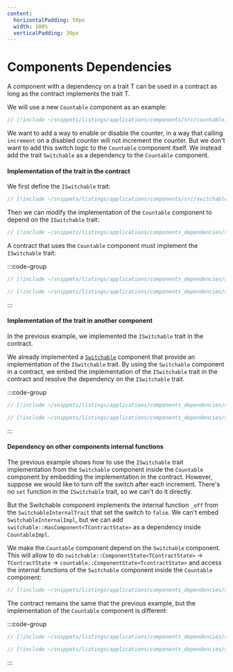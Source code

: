 ```yaml
---
content:
  horizontalPadding: 50px
  width: 100%
  verticalPadding: 30px
---
```


# Components Dependencies

A component with a dependency on a trait T can be used in a contract as long as the contract implements the trait T.

We will use a new `Countable` component as an example:

```rust
// [!include ~/snippets/listings/applications/components/src/countable.cairo]
```

We want to add a way to enable or disable the counter, in a way that calling `increment` on a disabled counter will not increment the counter.
But we don't want to add this switch logic to the `Countable` component itself.
We instead add the trait `Switchable` as a dependency to the `Countable` component.

#### Implementation of the trait in the contract

We first define the `ISwitchable` trait:

```rust
// [!include ~/snippets/listings/applications/components/src/switchable.cairo:interface]
```

Then we can modify the implementation of the `Countable` component to depend on the `ISwitchable` trait:

```rust
// [!include ~/snippets/listings/applications/components_dependencies/src/countable_dep_switch.cairo:impl]
```

A contract that uses the `Countable` component must implement the `ISwitchable` trait:

:::code-group

```rust [contract]
// [!include ~/snippets/listings/applications/components_dependencies/src/contract_countable.cairo:contract]
```

```rust [tests]
// [!include ~/snippets/listings/applications/components_dependencies/src/contract_countable.cairo:tests]
```

:::

#### Implementation of the trait in another component

In the previous example, we implemented the `ISwitchable` trait in the contract.

We already implemented a [`Switchable`](./how_to.md) component that provide an implementation of the `ISwitchable` trait.
By using the `Switchable` component in a contract, we embed the implementation of the `ISwitchable` trait in the contract and resolve the dependency on the `ISwitchable` trait.

:::code-group

```rust [contract]
// [!include ~/snippets/listings/applications/components_dependencies/src/contract_countable_switchable.cairo:contract]
```

```rust [tests]
// [!include ~/snippets/listings/applications/components_dependencies/src/contract_countable_switchable.cairo:tests]
```

:::

#### Dependency on other components internal functions

The previous example shows how to use the `ISwitchable` trait implementation from the `Switchable` component inside the `Countable` component by embedding the implementation in the contract.
However, suppose we would like to turn off the switch after each increment. There's no `set` function in the `ISwitchable` trait, so we can't do it directly.

But the Switchable component implements the internal function `_off` from the `SwitchableInternalTrait` that set the switch to `false`.
We can't embed `SwitchableInternalImpl`, but we can add `switchable::HasComponent<TContractState>` as a dependency inside `CountableImpl`.

We make the `Countable` component depend on the `Switchable` component.
This will allow to do `switchable::ComponentState<TContractState>` -> `TContractState` -> `countable::ComponentState<TcontractState>` and access the internal functions of the `Switchable` component inside the `Countable` component:

```rust
// [!include ~/snippets/listings/applications/components_dependencies/src/countable_internal_dep_switch.cairo]
```

The contract remains the same that the previous example, but the implementation of the `Countable` component is different:

:::code-group

```rust [contract]
// [!include ~/snippets/listings/applications/components_dependencies/src/contract_countable_switchable_internal.cairo:contract]
```

```rust [tests]
// [!include ~/snippets/listings/applications/components_dependencies/src/contract_countable_switchable_internal.cairo:tests]
```

:::
